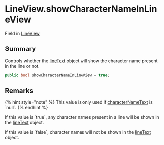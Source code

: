 # LineView.showCharacterNameInLineView

Field in [LineView](/docs/api/csharp/yarn.unity.legacy.lineview.md)

## Summary


Controls whether the  <a href="yarn.unity.legacy.lineview.linetext.md">lineText</a>  object will show the
character name present in the line or not.


```csharp
public bool showCharacterNameInLineView = true;
```

## Remarks

<p>
{% hint style="note" %}
This value is only used if <a href="yarn.unity.legacy.lineview.characternametext.md">characterNameText</a> is `null`.
{% endhint %}
</p> <p>If this value is `true`, any character names
present in a line will be shown in the <a href="yarn.unity.legacy.lineview.linetext.md">lineText</a>
object.</p> <p>If this value is `false`, character names will
not be shown in the <a href="yarn.unity.legacy.lineview.linetext.md">lineText</a> object.</p>

